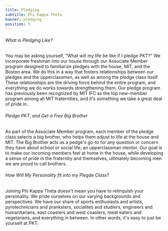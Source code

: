 ```yaml
---
title: Pledging
subtitle: Phi Kappa Theta
banner: pledging
position: 5
---
```

###### What is Pledging Like?

You may be asking yourself, "What will my life be like if I pledge PKT?" We incorporate freshman into our house through our Associate Member program designed to familiarize pledges with the house, MIT, and the Boston area. We do this in a way that fosters relationships between our pledges and the upperclassmen, as well as among the pledge class itself. These relationships are the driving force behind the entire program, and everything we do works towards strengthening them. Our pledge program has previously been recognized by MIT IFC as the top new-member program among all MIT fraternities, and it's something we take a great deal of pride in.

###### Pledge PKT, and Get a Free Big Brother

As part of the Associate Member program, each member of the pledge class selects a big brother, who helps them adjust to life at the house and MIT. The Big Brother acts as a pedge's go-to for any question or concern they have about school or social life; an upperclassman mentor. Our goal is to make our incoming members feel at home in the house, while developing a sense of pride in the fraternity and themselves, ultimately becoming men we are proud to call brothers.


###### How Will My Personality fit into my Plegde Class?

Joining Phi Kappa Theta doesn't mean you have to relinquish your personality. We pride ourselves on our varying backgrounds and perspectives. We have our share of sports enthusiasts and artists, pyrotechnicians and pranksters, socialites and studiers, engineers and humanitarians, east coasters and west coasters, meat eaters and vegetarians, and everything in between. In other words, it's easy to just be yourself at PKT.
